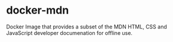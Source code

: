 # docker-mdn

Docker Image that provides a subset of the MDN HTML, CSS and JavaScript developer documenation for offline use.
